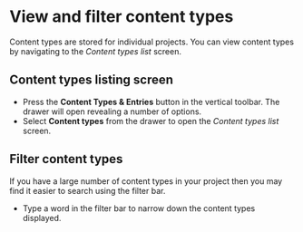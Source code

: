 # View and filter content types
Content types are stored for individual projects. You can view content types by navigating to the *Content types list* screen.

## Content types listing screen
- Press the **Content Types & Entries** button in the vertical toolbar. The drawer will open revealing a number of options.
- Select **Content types** from the drawer to open the *Content types list* screen.

## Filter content types
If you have a large number of content types in your project then you may find it easier to search using the filter bar.

- Type a word in the filter bar to narrow down the content types displayed.
